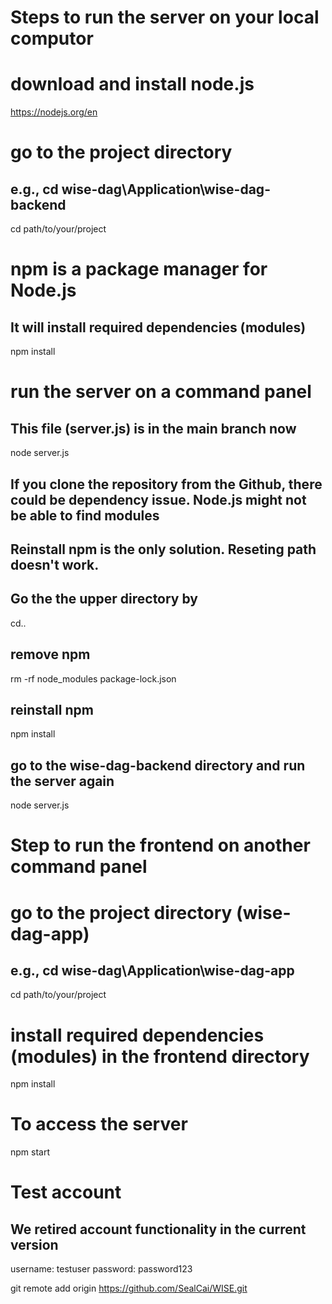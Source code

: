# Steps to run the server on your local computor

# download and install node.js
https://nodejs.org/en

# go to the project directory
## e.g., cd wise-dag\Application\wise-dag-backend
cd path/to/your/project

# npm is a package manager for Node.js
## It will install required dependencies (modules)

npm install

# run the server on a command panel
## This file (server.js) is in the main branch now
node server.js
## If you clone the repository from the Github, there could be dependency issue. Node.js might not be able to find modules
## Reinstall npm is the only solution. Reseting path doesn't work.
## Go the the upper directory by
cd..
## remove npm
rm -rf node_modules package-lock.json
## reinstall npm
npm install
## go to the wise-dag-backend directory and run the server again
node server.js








# Step to run the frontend on another command panel

# go to the project directory (wise-dag-app)
## e.g., cd wise-dag\Application\wise-dag-app
cd path/to/your/project

# install required dependencies (modules) in the frontend directory
npm install

# To access the server
npm start

# Test account
## We retired account functionality in the current version
username: testuser
password: password123

git remote add origin https://github.com/SealCai/WISE.git